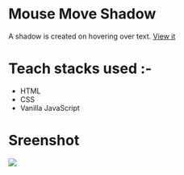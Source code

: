 # Mouse Move Shadow
A shadow is created on hovering over text.
[View it](https://onmoveshadow.netlify.app/)

# Teach stacks used :-
- HTML
- CSS
- Vanilla JavaScript

# Sreenshot
<img src="https://user-images.githubusercontent.com/56690856/90020478-8a9a5d00-dccd-11ea-825f-fe4478d148d0.png">
